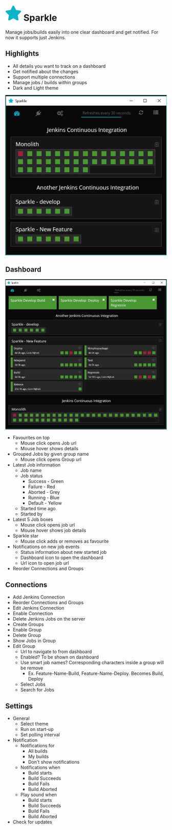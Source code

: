 # ![alt logo](https://raw.githubusercontent.com/Codeward/Sparkle/master/images/Sparkle-logo.png) Sparkle 

Manage jobs/builds easily into one clear dashboard and get notified. For now it supports just Jenkins.


## Highlights

- All details you want to track on a dashboard
- Get notified about the changes
- Support multiple connections
- Manage jobs / builds within groups
- Dark and Light theme

![alt dashboard](https://raw.githubusercontent.com/Codeward/Sparkle/master/images/Sparkle-v1.2.0-Minimal.png)


## Dashboard

![alt dashboard](https://raw.githubusercontent.com/Codeward/Sparkle/master/images/Sparkle-v1.2.0.png) 

- Favourites on top
  - Mouse click opens Job url
  - Mouse hover shows details
- Grouped Jobs by given group name
  - Mouse click opens Group url
- Latest Job information
  - Job name
  - Job status 
    - Success - Green
    - Failure - Red
    - Aborted - Grey
    - Running - Blue
    - Default - Yellow
  - Started time ago
  - Started by
- Latest 5 Job boxes
  - Mouse click opens job url
  - Mouse hover shows job details
- Sparkle star 
  -  Mouse click adds or removes as favourite
- Notifications on new job events
  - Status information about new started job
  - Dashboard icon to open the dashboard
  - Url icon to open job url
- Reorder Connections and Groups


## Connections

- Add Jenkins Connection
- Reorder Connections and Groups
- Edit Jenkins Connection
- Enable Connection
- Delete Jenkins Jobs on the server 
- Create Groups
- Enable Group
- Delete Group
- Show Jobs in Group
- Edit Group
  - Url to navigate to from dashboard
  - Enabled? To be shown on dashboard
  - Use smart job names? Corresponding characters inside a group will be remove
     - Ex. Feature-Name-Build, Feature-Name-Deploy. Becomes Build, Deploy
  - Select Jobs
  - Search for Jobs


## Settings

- General
  - Select theme
  - Run on start-up
  - Set polling interval
- Notification
  - Notifications for
    - All builds
    - My builds
    - Don't show notifications
  - Notifications when
    - Build starts
    - Build Succeeds
    - Build Fails
    - Build Aborted
  - Play sound when
    - Build starts
    - Build Succeeds
    - Build Fails
    - Build Aborted
- Check for updates